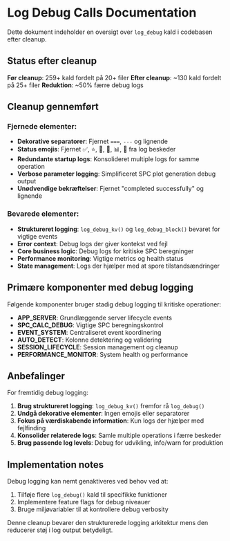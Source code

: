 # Log Debug Calls Documentation

Dette dokument indeholder en oversigt over `log_debug` kald i codebasen efter cleanup.

## Status efter cleanup

**Før cleanup**: 259+ kald fordelt på 20+ filer
**Efter cleanup**: ~130 kald fordelt på 25+ filer
**Reduktion**: ~50% færre debug logs

## Cleanup gennemført

### Fjernede elementer:
- **Dekorative separatorer**: Fjernet `===`, `---` og lignende
- **Status emojis**: Fjernet ✅, ⭐, 🔧, 🧹, 📊, 🔄 fra log beskeder
- **Redundante startup logs**: Konsolideret multiple logs for samme operation
- **Verbose parameter logging**: Simplificeret SPC plot generation debug output
- **Unødvendige bekræftelser**: Fjernet "completed successfully" og lignende

### Bevarede elementer:
- **Struktureret logging**: `log_debug_kv()` og `log_debug_block()` bevaret for vigtige events
- **Error context**: Debug logs der giver kontekst ved fejl
- **Core business logic**: Debug logs for kritiske SPC beregninger
- **Performance monitoring**: Vigtige metrics og health status
- **State management**: Logs der hjælper med at spore tilstandsændringer

## Primære komponenter med debug logging

Følgende komponenter bruger stadig debug logging til kritiske operationer:

- **APP_SERVER**: Grundlæggende server lifecycle events
- **SPC_CALC_DEBUG**: Vigtige SPC beregningskontrol
- **EVENT_SYSTEM**: Centraliseret event koordinering
- **AUTO_DETECT**: Kolonne detektering og validering
- **SESSION_LIFECYCLE**: Session management og cleanup
- **PERFORMANCE_MONITOR**: System health og performance

## Anbefalinger

For fremtidig debug logging:
1. **Brug struktureret logging**: `log_debug_kv()` fremfor rå `log_debug()`
2. **Undgå dekorative elementer**: Ingen emojis eller separatorer
3. **Fokus på værdiskabende information**: Kun logs der hjælper med fejlfinding
4. **Konsolider relaterede logs**: Samle multiple operations i færre beskeder
5. **Brug passende log levels**: Debug for udvikling, info/warn for produktion

## Implementation notes

Debug logging kan nemt genaktiveres ved behov ved at:
1. Tilføje flere `log_debug()` kald til specifikke funktioner
2. Implementere feature flags for debug niveauer
3. Bruge miljøvariabler til at kontrollere debug verbosity

Denne cleanup bevarer den strukturerede logging arkitektur mens den reducerer støj i log output betydeligt.